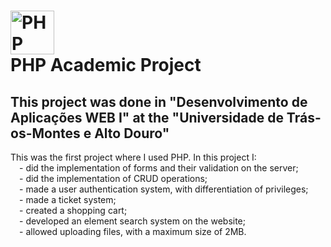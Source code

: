 # <img align="center" title="PHP" alt="PHP Logo" height="70" src="https://icongr.am/simple/php.svg?size=128&color=777bb4&colored=false" />   <br> PHP Academic Project  

## This project was done in "Desenvolvimento de Aplicações WEB I" at the "Universidade de Trás-os-Montes e Alto Douro"

This was the first project where I used PHP. In this project I: 
<br>&emsp;- did the implementation of forms and their validation on the server;
<br>&emsp;- did the implementation of CRUD operations;
<br>&emsp;- made a user authentication system, with differentiation of privileges;
<br>&emsp;- made a ticket system;
<br>&emsp;- created a shopping cart;
<br>&emsp;- developed an element search system on the website; 
<br>&emsp;- allowed uploading files, with a maximum size of 2MB.

